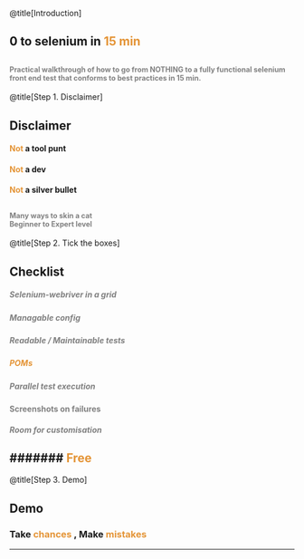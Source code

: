 @title[Introduction]
## 0 to selenium in <span style="color: #e49436">15 min</span>

<span style="color:gray; font-size:0.6em;">Practical walkthrough of how to go from NOTHING to a fully functional selenium front end test that conforms to best practices in 15 min.</span>
---
@title[Step 1. Disclaimer]
## Disclaimer

#### <span style="color: #e49436">Not</span> a tool punt
#### <span style="color: #e49436">Not</span> a dev
#### <span style="color: #e49436">Not</span> a silver bullet

<span style="color:gray; font-size:0.6em;">Many ways to skin a cat</span><br/>
<span style="color:gray; font-size:0.6em;">Beginner to Expert level</span>
---
@title[Step 2. Tick the boxes]
## Checklist

##### <span style="color: gray">Selenium-webriver in a grid</span>
##### <span style="color: gray">Managable config</span>
##### <span style="color: gray">Readable / Maintainable tests</span>
##### <span style="color: #e49436">POMs</span>
##### <span style="color: gray">Parallel test execution</span>
#### <span style="color: gray">Screenshots on failures</span>
##### <span style="color: gray">Room for customisation</span>
####### <span style="color: #e49436">Free</span>
---
@title[Step 3. Demo]
## Demo

### Take <span style="color: #e49436">chances</span> , Make <span style="color: #e49436">mistakes</span>
---
